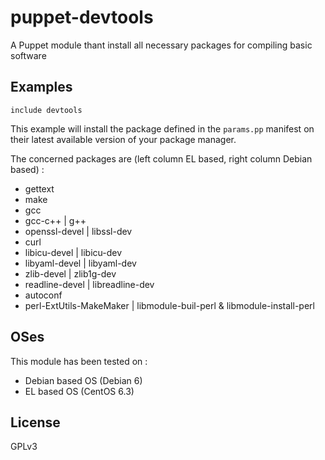 puppet-devtools
===============

A Puppet module thant install all necessary packages for compiling basic software

## Examples

```
include devtools
```

This example will install the package defined in the `params.pp` manifest on their
latest available version of your package manager.

The concerned packages are (left column EL based, right column Debian based) :

* gettext
* make
* gcc
* gcc-c++                 | g++
* openssl-devel           | libssl-dev
* curl
* libicu-devel            | libicu-dev
* libyaml-devel           | libyaml-dev
* zlib-devel              | zlib1g-dev
* readline-devel          | libreadline-dev
* autoconf
* perl-ExtUtils-MakeMaker | libmodule-buil-perl & libmodule-install-perl


## OSes

This module has been tested on :

  * Debian based OS (Debian 6)
  * EL based OS (CentOS 6.3)

## License

GPLv3
